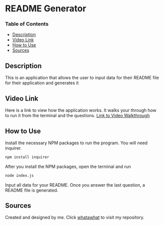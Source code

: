 # README Generator
### Table of Contents
- [Description](#Description)
- [Video Link](#video-link)
- [How to Use](#how-to-use)
- [Sources](#sources)

## Description
This is an application that allows the user to input data for their README file for their application and generates it

## Video Link
Here is a link to view how the application works. It walks your through how to run it from the terminal and the questions.
[Link to Video Walkthrough](https://drive.google.com/file/d/1k7xhA7Dab7qMExzPpMknTHIyW6MPzYNu/view)

## How to Use
Install the necessary NPM packages to run the program. You will need inquirer. 
```bash
npm install inquirer
```

After you install the NPM packages, open the terminal and run 
```bash
node index.js
```

Input all data for your README. Once you answer the last question, a README file is generated. 

## Sources
Created and designed by me. Click [whatawhat](www.github.com/whatawhat) to visit my repository.


